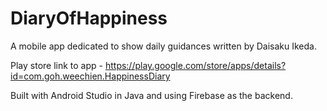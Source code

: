 # DiaryOfHappiness

A mobile app dedicated to show daily guidances written by Daisaku Ikeda.

Play store link to app - https://play.google.com/store/apps/details?id=com.goh.weechien.HappinessDiary

Built with Android Studio in Java and using Firebase as the backend.
